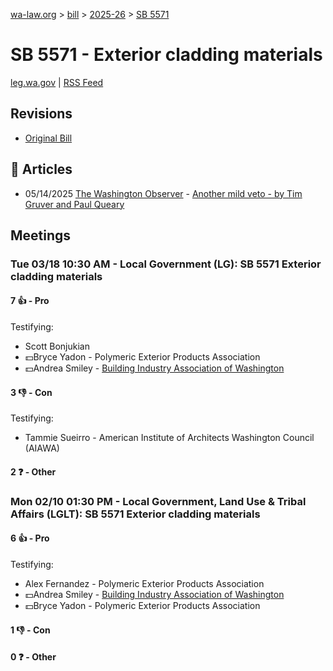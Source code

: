 [wa-law.org](/) > [bill](/bill/) > [2025-26](/bill/2025-26/) > [SB 5571](/bill/2025-26/sb/5571/)

# SB 5571 - Exterior cladding materials
[leg.wa.gov](https://app.leg.wa.gov/billsummary?BillNumber=5571&Year=2025&Initiative=false) | [RSS Feed](./rss.xml)

## Revisions
* [Original Bill](1/)

## 📰 Articles
* 05/14/2025 [The Washington Observer](/org/the_washington_observer/) - [Another mild veto - by Tim Gruver and Paul Queary](https://washingtonobserver.substack.com/p/another-mild-veto#:~:text=Senate%20Bill%205571)

## Meetings
### Tue 03/18 10:30 AM - Local Government (LG): SB 5571 Exterior cladding materials
#### 7 👍 - Pro
Testifying:
* Scott Bonjukian
* 💵Bryce Yadon - Polymeric Exterior Products Association
* 💵Andrea Smiley - [Building Industry Association of Washington](/org/building_industry_association_of_washington/)

#### 3 👎 - Con
Testifying:
* Tammie Sueirro - American Institute of Architects Washington Council (AIAWA)

#### 2 ❓ - Other

### Mon 02/10 01:30 PM - Local Government, Land Use & Tribal Affairs (LGLT): SB 5571 Exterior cladding materials
#### 6 👍 - Pro
Testifying:
* Alex Fernandez - Polymeric Exterior Products Association
* 💵Andrea Smiley - [Building Industry Association of Washington](/org/building_industry_association_of_washington/)
* 💵Bryce Yadon - Polymeric Exterior Products Association

#### 1 👎 - Con

#### 0 ❓ - Other
